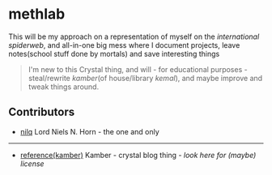 # methlab

This will be my approach on a representation of myself on the *international spiderweb*, and all-in-one big mess where I document projects, leave notes(school stuff done by mortals) and save interesting things

> I'm new to this Crystal thing, and will - for educational purposes - steal/rewrite *kamber*(of house/library *kemal*), and maybe improve and tweak things around.

## Contributors

- [nilq](https://github.com/nilq) Lord Niels N. Horn - the one and only

---

- [reference(kamber)](https://github.com/f/kamber) Kamber - crystal blog thing - *look here for (maybe) license*
